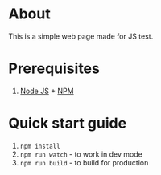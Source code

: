 # About

This is a simple web page made for JS test.

# Prerequisites

1. [Node JS](https://nodejs.org/en/) + [NPM](https://www.npmjs.com/)

# Quick start guide

1. ``npm install``
2. ``npm run watch`` - to work in dev mode
3. ``npm run build`` - to build for production
